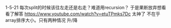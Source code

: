 1-5-21
每次split的时候该往左走还是右走？难道用recursion？
于是果断放弃想看看了解答 https://www.youtube.com/watch?v=etuTPmks7Dc  太神了
不在乎array排序大小。只有两种情况 升/降

